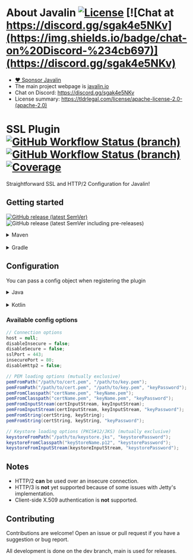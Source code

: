 # About Javalin [![License](https://img.shields.io/badge/License-Apache%202.0-blue.svg)](https://opensource.org/licenses/Apache-2.0) [![Chat at https://discord.gg/sgak4e5NKv](https://img.shields.io/badge/chat-on%20Discord-%234cb697)](https://discord.gg/sgak4e5NKv)

* [:heart: Sponsor Javalin](https://github.com/sponsors/tipsy)
* The main project webpage is [javalin.io](https://javalin.io)
* Chat on Discord: https://discord.gg/sgak4e5NKv
* License summary: https://tldrlegal.com/license/apache-license-2.0-(apache-2.0)

# SSL Plugin [![GitHub Workflow Status (branch)](https://img.shields.io/github/workflow/status/javalin/javalin-ssl/Test%20all%20JDKs%20on%20all%20OSes%20and%20Publish/main?label=main&logo=githubactions&logoColor=white)](https://github.com/javalin/javalin-ssl/actions?query=branch%3Amain) [![GitHub Workflow Status (branch)](https://img.shields.io/github/workflow/status/javalin/javalin-ssl/Test%20all%20JDKs%20on%20all%20OSes%20and%20Publish/dev?label=dev&logo=githubactions&logoColor=white)](https://github.com/javalin/javalin-ssl/actions?query=branch%3Adev) [![Coverage](https://codecov.io/gh/javalin/javalin-ssl/branch/dev/graphs/badge.svg)](https://app.codecov.io/gh/javalin/javalin-ssl) 

Straightforward SSL and HTTP/2 Configuration for Javalin!

## Getting started 
[![GitHub release (latest SemVer)](https://img.shields.io/github/v/release/javalin/javalin-ssl?label=Latest%20Release)](https://github.com/javalin/javalin-ssl/releases) ![GitHub release (latest SemVer including pre-releases)](https://img.shields.io/github/v/release/javalin/javalin-ssl?include_prereleases&label=Latest%20Snapshot)

<details>
  <summary>Maven</summary>

#### Add the desired repository

<!--- 
Releases:
```xml
<repository>
  <id>zugazagoitia-repo-releases</id>
  <name>Zugazagoitia Repository</name>
  <url>https://repo.zugazagoitia.com/releases</url>
</repository>
```
--->

Snapshots:
```xml
<repository>
  <id>zugazagoitia-repo-snapshots</id>
  <name>Zugazagoitia Repository</name>
  <url>https://repo.zugazagoitia.com/snapshots</url>
</repository>
```

#### And the dependency

<!--- Latest release:
```xml
<dependency>
  <groupId>io.javalin</groupId>
  <artifactId>javalin-ssl</artifactId>
  <version>1.0.0</version>
</dependency>
``` --->
Latest snapshot:
```xml
<dependency>
  <groupId>io.javalin</groupId>
  <artifactId>javalin-ssl</artifactId>
  <version>5.0.0-SNAPSHOT</version>
</dependency>
```
</details>
<br>
<details>
  <summary>Gradle</summary>

#### Add the desired repository
<!---
```groovy
maven {
    url "https://repo.zugazagoitia.com/releases" //Repo for releases
}
```
--->

```groovy
maven {
    url "https://repo.zugazagoitia.com/snapshots" //Repo for snapshots
}
```

#### And dependency
<!---
```groovy
implementation('io.javalin:javalin-ssl:1.0.0') //Latest Release
```
--->
```groovy
implementation('io.javalin:javalin-ssl:5.0.0-SNAPSHOT') //Latest snapshot
```

</details> 

## Configuration

You can pass a config object when registering the plugin

<details>
  <summary>Java</summary>

```java
Javalin.create(config ->  { 
	...  // your Javalin config here
	config.plugins.register(new SSLPlugin(ssl-> {  
            ... // your SSL configuration here
            ssl.loadPemFromPath("/path/to/cert.pem", "/path/to/key.pem"); 
	}));
});
```
</details>

<br>

<details>
  <summary>Kotlin</summary>

```kotlin
Javalin.create { config ->
    ... // your Javalin config here
    config.plugins.register(SSLPlugin { ssl ->
        ... // your SSL configuration here
        ssl.loadPemFromPath("/path/to/cert.pem", "/path/to/key.pem")
    })
}
```

</details>

### Available config options

```java
// Connection options
host = null;                                                                // Host to bind to, by default it will bind to all interfaces.
disableInsecure = false;                                                    // Disable the default http (insecure) connector.
disableSecure = false;                                                      // Disable the default https (secure) connector.
sslPort = 443;                                                              // Port to use on the SSL (secure) connector.
insecurePort = 80;                                                          // Port to use on the http (insecure) connector.
disableHttp2 = false;                                                       // Disables HTTP/2 Support

// PEM loading options (mutually exclusive)
pemFromPath("/path/to/cert.pem", "/path/to/key.pem");                   // Loads the cert and keys from the given paths.
pemFromPath("/path/to/cert.pem", "/path/to/key.pem", "keyPassword");    // Loads the cert and keys from the given paths with the given key password.
pemFromClasspath("certName.pem", "keyName.pem");                        // Loads the cert and keys from the given paths in the classpath.
pemFromClasspath("certName.pem", "keyName.pem", "keyPassword");         // Loads the cert and keys from the given paths in the classpath with the given key password.
pemFromInputStream(certInputStream, keyInputStream);                    // Loads the cert and keys from the given input streams.
pemFromInputStream(certInputStream, keyInputStream, "keyPassword");     // Loads the cert and keys from the given input streams with the given key password.
pemFromString(certString, keyString);                                   // Loads the cert and keys from the given strings.
pemFromString(certString, keyString, "keyPassword");                    // Loads the cert and keys from the given strings with the given key password.

// Keystore loading options (PKCS#12/JKS) (mutually exclusive)
keystoreFromPath("/path/to/keystore.jks", "keystorePassword");          // Loads the keystore from the given path
keystoreFromClasspath("keyStoreName.p12", "keystorePassword");          // Loads the keystore from the given path in the classpath.
keystoreFromInputStream(keystoreInputStream, "keystorePassword");       // Loads the keystore from the given input stream.

```

## Notes

- HTTP/2 **can** be used over an insecure connection.
- HTTP/3 is **not** yet supported because of some issues with Jetty's implementation.
- Client-side X.509 authentication is **not** supported.

## Contributing

Contributions are welcome! Open an issue or pull request if you have a suggestion or bug report. 

All development is done on the dev branch, main is used for releases.




